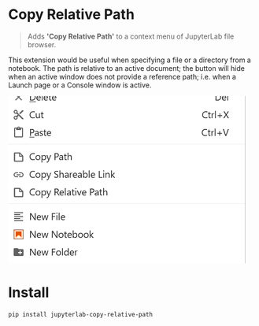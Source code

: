 # Copy Relative Path

> Adds **'Copy Relative Path'** to a context menu of JupyterLab file browser.

This extension would be useful when specifying a file or a directory from a notebook. The path is relative to an active document; the button will hide when an active window does not provide a reference path; i.e. when a Launch page or a Console window is active.

![copy relative path demo](preview.png)

# Install

```shell
pip install jupyterlab-copy-relative-path
```
